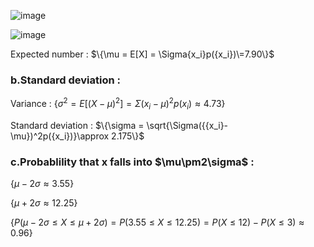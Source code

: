 ![image](https://github.com/user-attachments/assets/33e9d485-4f47-4d9a-a19d-468bf2c9365f)

![image](https://github.com/user-attachments/assets/c1728433-8fbd-45d3-b257-71b5a8c18c1d)

Expected number : 
$\{\mu = E[X] = \Sigma{x_i}p({x_i})\=7.90\}$ 

### b.Standard deviation : 

Variance : 
$\{\sigma^2 = E[({X-\mu})^2] =\Sigma({{x_i}-\mu})^2p({x_i})\approx 4.73\}$  

Standard deviation : 
$\{\sigma = \sqrt{\Sigma({{x_i}-\mu})^2p({x_i})}\approx 2.175\}$

### c.Probablility that x falls into $\mu\pm2\sigma\$ : 

$\{\mu-2\sigma\approx 3.55\}$ 

$\{\mu+2\sigma\approx 12.25\}$

$\{P(\mu-2\sigma\le X \le\mu+2\sigma)= P(3.55\le X \le 12.25)= P(X \le 12) - P(X \le 3) \approx 0.96\}$
